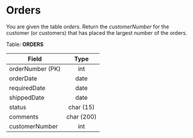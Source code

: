 # Orders

You are given the table *orders*. Return the *customerNumber* for the customer (or customers) that has placed the largest number of the orders.

Table: **ORDERS**

| Field            | Type       |
| ---------------- |:---------: |
| orderNumber (PK) | int        |
| orderDate        | date       |
| requiredDate     | date       |
| shippedDate      | date       |
| status           | char (15)  |
| comments         | char (200) |
| customerNumber   | int        |